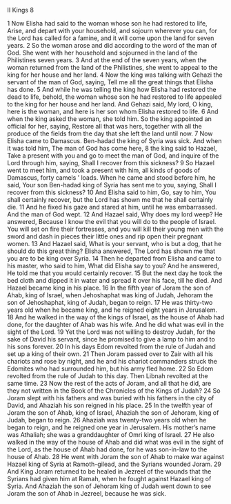 II Kings 8

1	Now Elisha had said to the woman whose son he had restored to life, Arise, and depart with your household, and sojourn wherever you can, for the Lord has called for a famine, and it will come upon the land for seven years.
2	So the woman arose and did according to the word of the man of God. She went with her household and sojourned in the land of the Philistines seven years.
3	And at the end of the seven years, when the woman returned from the land of the Philistines, she went to appeal to the king for her house and her land.
4	Now the king was talking with Gehazi the servant of the man of God, saying, Tell me all the great things that Elisha has done.
5	And while he was telling the king how Elisha had restored the dead to life, behold, the woman whose son he had restored to life appealed to the king for her house and her land. And Gehazi said, My lord, O king, here is the woman, and here is her son whom Elisha restored to life.
6	And when the king asked the woman, she told him. So the king appointed an official for her, saying, Restore all that was hers, together with all the produce of the fields from the day that she left the land until now.
7	Now Elisha came to Damascus. Ben-hadad the king of Syria was sick. And when it was told him, The man of God has come here,
8	the king said to Hazael, Take a present with you and go to meet the man of God, and inquire of the Lord through him, saying, Shall I recover from this sickness?
9	So Hazael went to meet him, and took a present with him, all kinds of goods of Damascus, forty camels ’ loads. When he came and stood before him, he said, Your son Ben-hadad king of Syria has sent me to you, saying, Shall I recover from this sickness?
10	And Elisha said to him, Go, say to him, You shall certainly recover, but the Lord has shown me that he shall certainly die.
11	And he fixed his gaze and stared at him, until he was embarrassed. And the man of God wept.
12	And Hazael said, Why does my lord weep? He answered, Because I know the evil that you will do to the people of Israel. You will set on fire their fortresses, and you will kill their young men with the sword and dash in pieces their little ones and rip open their pregnant women.
13	And Hazael said, What is your servant, who is but a dog, that he should do this great thing? Elisha answered, The Lord has shown me that you are to be king over Syria.
14	Then he departed from Elisha and came to his master, who said to him, What did Elisha say to you? And he answered, He told me that you would certainly recover.
15	But the next day he took the bed cloth and dipped it in water and spread it over his face, till he died. And Hazael became king in his place.
16	In the fifth year of Joram the son of Ahab, king of Israel, when Jehoshaphat was king of Judah, Jehoram the son of Jehoshaphat, king of Judah, began to reign.
17	He was thirty-two years old when he became king, and he reigned eight years in Jerusalem.
18	And he walked in the way of the kings of Israel, as the house of Ahab had done, for the daughter of Ahab was his wife. And he did what was evil in the sight of the Lord.
19	Yet the Lord was not willing to destroy Judah, for the sake of David his servant, since he promised to give a lamp to him and to his sons forever.
20	In his days Edom revolted from the rule of Judah and set up a king of their own.
21	Then Joram passed over to Zair with all his chariots and rose by night, and he and his chariot commanders struck the Edomites who had surrounded him, but his army fled home.
22	So Edom revolted from the rule of Judah to this day. Then Libnah revolted at the same time.
23	Now the rest of the acts of Joram, and all that he did, are they not written in the Book of the Chronicles of the Kings of Judah?
24	So Joram slept with his fathers and was buried with his fathers in the city of David, and Ahaziah his son reigned in his place.
25	In the twelfth year of Joram the son of Ahab, king of Israel, Ahaziah the son of Jehoram, king of Judah, began to reign.
26	Ahaziah was twenty-two years old when he began to reign, and he reigned one year in Jerusalem. His mother’s name was Athaliah; she was a granddaughter of Omri king of Israel.
27	He also walked in the way of the house of Ahab and did what was evil in the sight of the Lord, as the house of Ahab had done, for he was son-in-law to the house of Ahab.
28	He went with Joram the son of Ahab to make war against Hazael king of Syria at Ramoth-gilead, and the Syrians wounded Joram.
29	And King Joram returned to be healed in Jezreel of the wounds that the Syrians had given him at Ramah, when he fought against Hazael king of Syria. And Ahaziah the son of Jehoram king of Judah went down to see Joram the son of Ahab in Jezreel, because he was sick.

